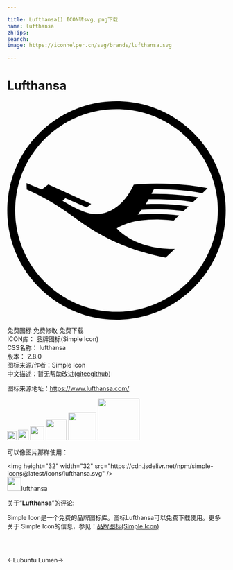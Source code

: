 ```yaml
---

title: Lufthansa() ICON转svg、png下载
name: lufthansa
zhTips: 
search: 
image: https://iconhelper.cn/svg/brands/lufthansa.svg

---
```


# Lufthansa  <small style="font-size: 60%;font-weight: 100"></small>

<div id="svg" class="svg-wrap">
<svg role="img" viewBox="0 0 24 24" xmlns="http://www.w3.org/2000/svg"><title>Lufthansa icon</title><path d="M24,12c0-6.648-5.352-12-12-12C5.376,0,0,5.352,0,12c0,6.624,5.376,12,12,12C18.648,24,24,18.624,24,12z M23.136,12c0,6.12-4.992,11.136-11.136,11.136C5.88,23.136,0.864,18.121,0.864,12C0.864,5.856,5.88,0.864,12,0.864 C18.144,0.864,23.136,5.856,23.136,12z M16.248,11.28c-0.264,0-0.6,0-1.032,0.024l0.312-0.528h0.504c1.8,0,3.144,0.096,4.368,0.312 l0.552-0.528c-1.368-0.24-3.024-0.384-4.704-0.384H15.84l0.264-0.504h0.456c1.752,0,3.336,0.144,4.872,0.432l0.576-0.552 c-1.728-0.336-3.576-0.503-5.568-0.503c-0.849,0.003-1.698,0.043-2.544,0.12c-0.96,2.063-2.496,3.264-4.224,3.24 C9,12.384,8.159,12.097,7.08,11.52l-1.008-0.576l0.312-0.288l2.328,1.008l0.504-0.384L4.512,9.144l-0.72,0.552L2.112,9l0.024,0.696 c2.256,1.032,3.192,1.608,5.568,3.312c3.096,2.208,5.856,3.408,9.696,4.176l1.008-0.96h-0.24c-2.544,0-4.824-0.84-6.144-2.256 c1.104-0.672,2.471-0.983,4.368-0.983c0.504,0,1.224,0.047,1.896,0.119l0.576-0.552c-0.9-0.11-1.805-0.166-2.712-0.168 c-0.609-0.001-1.217,0.023-1.824,0.072l0.432-0.528c0.511-0.03,1.024-0.046,1.536-0.048c1.272,0,2.112,0.048,3.072,0.192 l0.552-0.528C18.912,11.377,17.52,11.28,16.248,11.28z"/></svg>
</div>
<detail full-name='lufthansa'></detail>

<div class="detail-page">
<p>
<span><span class="badge-success badge">免费图标</span> <span class="badge-success badge">免费修改</span>  <span class="badge-success badge">免费下载</span> </span>
<br/>
<span>
ICON库：
<span class="badge-secondary badge">品牌图标(Simple Icon)</span> 
</span>
<br/>
<span>
CSS名称：
<span class="badge-secondary badge">lufthansa</span> 
</span>

<br/>
<span>
版本：
<span class="badge-secondary badge">2.8.0</span> 
</span>
<br/>
<span>图标来源/作者：<span class="badge-light badge">Simple Icon</span></span> 
<br/>
<span class="zh-detail">中文描述：暂无<span class="help-link"><span>帮助改进</span>(<a href="https://gitee.com/liuwave/icon-helper/edit/master/json/brands/lufthansa.json" target="_blank" rel="noopener noreferrer">gitee</a><a href="https://github.com/liuwave/icon-helper/edit/master/json/brands/lufthansa.json" target="_blank" rel="noopener noreferrer">github</a></span>)</span><br/>
</p>
</div><div class="description description alert alert-light"><p>图标来源地址：<a href="https://www.lufthansa.com/" target="_blank" rel="noopener noreferrer">https://www.lufthansa.com/</a></p></div>
<div class="alert alert-dark">
<img height="21" width="21" src="https://cdn.jsdelivr.net/npm/simple-icons@latest/icons/lufthansa.svg" />
<img height="24" width="24" src="https://cdn.jsdelivr.net/npm/simple-icons@latest/icons/lufthansa.svg" />
<img height="32" width="32" src="https://cdn.jsdelivr.net/npm/simple-icons@latest/icons/lufthansa.svg" />
<img height="48" width="48" src="https://cdn.jsdelivr.net/npm/simple-icons@latest/icons/lufthansa.svg" />
<img height="64" width="64" src="https://cdn.jsdelivr.net/npm/simple-icons@latest/icons/lufthansa.svg" />
<img height="96" width="96" src="https://cdn.jsdelivr.net/npm/simple-icons@latest/icons/lufthansa.svg" />

</div>
<div>
  <p>可以像图片那样使用：    
  </p>
  <div class="alert alert-primary" style="font-size: 14px">
    &lt;img height="32" width="32" src="https://cdn.jsdelivr.net/npm/simple-icons@latest/icons/lufthansa.svg" /&gt;
    <copy-btn content='<img height="32" width="32" src="https://cdn.jsdelivr.net/npm/simple-icons@latest/icons/lufthansa.svg" />'></copy-btn>
  </div>
  <div class="alert alert-secondary">
    <img height="32" width="32" src="https://cdn.jsdelivr.net/npm/simple-icons@latest/icons/lufthansa.svg" />lufthansa
    <copy-btn content="lufthansa" btn-title="复制图标名称"></copy-btn>
  </div>
</div>
<div class="icon-detail__container">
<p>关于“<b>Lufthansa</b>”的评论:</p>
</div>
<Vssue title="关于“Lufthansa”的评论" />
<div><p>Simple Icon是一个免费的品牌图标库。图标Lufthansa可以免费下载使用。更多关于  Simple Icon的信息，参见：<a target="_blank" href="https://iconhelper.cn/brands.html">品牌图标(Simple Icon)</a>
</p></div>


<div style="padding:2rem 0 " class="page-nav"><p class="inner"><span class="prev">←<router-link to="/icon/lubuntu.html">Lubuntu</router-link></span> <span class="next"><router-link to="/icon/lumen.html">Lumen</router-link>→</span></p></div>
